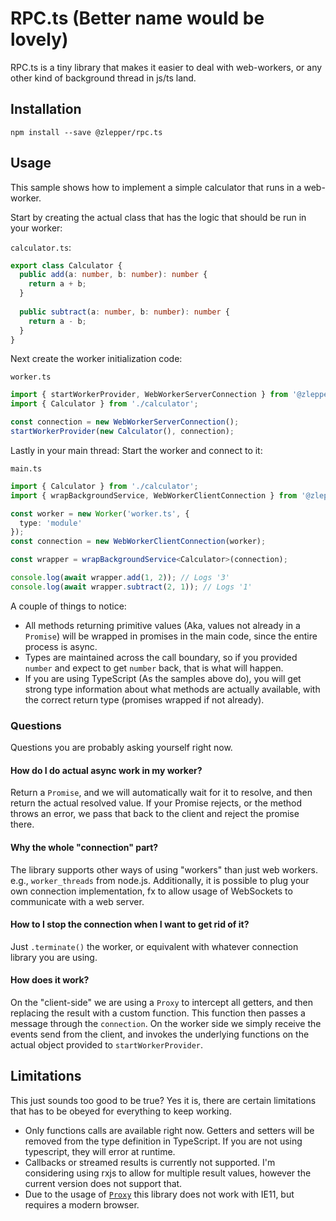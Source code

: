 # RPC.ts (Better name would be lovely)

RPC.ts is a tiny library that makes it easier to deal with web-workers, or any other
kind of background thread in js/ts land. 

## Installation
```shell
npm install --save @zlepper/rpc.ts
```

## Usage

This sample shows how to implement a simple calculator that runs in a web-worker. 

Start by creating the actual class that has the logic that should be run in your worker:

`calculator.ts`:
```ts
export class Calculator {
  public add(a: number, b: number): number {
    return a + b;
  }
  
  public subtract(a: number, b: number): number {
    return a - b;
  }
}
```

Next create the worker initialization code:

`worker.ts`
```ts
import { startWorkerProvider, WebWorkerServerConnection } from '@zlepper/rpc.ts';
import { Calculator } from './calculator';

const connection = new WebWorkerServerConnection();
startWorkerProvider(new Calculator(), connection);
```

Lastly in your main thread: Start the worker and connect to it:

`main.ts`

```ts
import { Calculator } from './calculator';
import { wrapBackgroundService, WebWorkerClientConnection } from '@zlepper/rpc.ts';

const worker = new Worker('worker.ts', {
  type: 'module'
});
const connection = new WebWorkerClientConnection(worker);

const wrapper = wrapBackgroundService<Calculator>(connection);

console.log(await wrapper.add(1, 2)); // Logs '3'
console.log(await wrapper.subtract(2, 1)); // Logs '1'
```

A couple of things to notice:
* All methods returning primitive values (Aka, values not already in a `Promise`) will be wrapped
  in promises in the main code, since the entire process is async.
* Types are maintained across the call boundary, so if you provided `number` and expect to get `number`
  back, that is what will happen.
* If you are using TypeScript (As the samples above do), you will get strong type information about what
  methods are actually available, with the correct return type (promises wrapped if not already).
  
### Questions
Questions you are probably asking yourself right now. 

#### How do I do actual async work in my worker?
Return a `Promise`, and we will automatically wait for it to resolve, and then return the actual 
resolved value. If your Promise rejects, or the method throws an error, we pass that back to the client
and reject the promise there.

#### Why the whole "connection" part? 
The library supports other ways of using "workers" than just web workers. e.g., `worker_threads` from node.js. 
Additionally, it is possible to plug your own connection implementation, fx to allow usage of WebSockets to communicate
with a web server. 

#### How to I stop the connection when I want to get rid of it?
Just `.terminate()` the worker, or equivalent with whatever connection library you are using.


#### How does it work?
On the "client-side" we are using a `Proxy` to intercept all getters, and then replacing the result
with a custom function. This function then passes a message through the `connection`. 
On the worker side we simply receive the events send from the client, and invokes the underlying
functions on the actual object provided to `startWorkerProvider`. 

## Limitations
This just sounds too good to be true? Yes it is, there are certain limitations that has to be
obeyed for everything to keep working.

* Only functions calls are available right now. Getters and setters will be removed from the type definition
  in TypeScript. If you are not using typescript, they will error at runtime.
* Callbacks or streamed results is currently not supported. I'm considering using rxjs to allow for multiple
  result values, however the current version does not support that.
* Due to the usage of [`Proxy`](https://caniuse.com/proxy) this library does not work with IE11, but requires
  a modern browser. 
